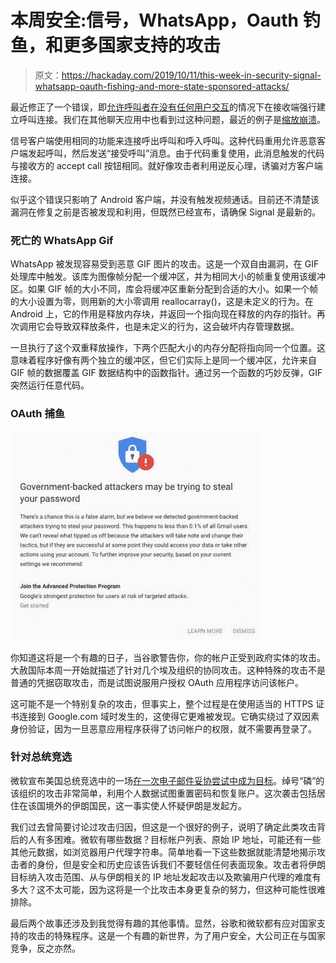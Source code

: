 # 本周安全:信号，WhatsApp，Oauth 钓鱼，和更多国家支持的攻击

> 原文：<https://hackaday.com/2019/10/11/this-week-in-security-signal-whatsapp-oauth-fishing-and-more-state-sponsored-attacks/>

最近修正了一个错误，即[允许呼叫者在没有任何用户交互](https://bugs.chromium.org/p/project-zero/issues/detail?id=1943)的情况下在接收端强行建立呼叫连接。我们在其他聊天应用中也看到过这种问题，最近的例子是[缩放崩溃](https://hackaday.com/2019/07/12/this-week-in-security-censoring-researchers-the-death-of-openpgp-dereferencing-nulls-and-zoom-is-watching-you/)。

信号客户端使用相同的功能来连接呼出呼叫和呼入呼叫。这种代码重用允许恶意客户端发起呼叫，然后发送“接受呼叫”消息。由于代码重复使用，此消息触发的代码与接收方的 accept call 按钮相同。就好像攻击者利用逆反心理，诱骗对方客户端连接。

似乎这个错误只影响了 Android 客户端，并没有触发视频通话。目前还不清楚该漏洞在修复之前是否被发现和利用，但既然已经宣布，请确保 Signal 是最新的。

### 死亡的 WhatsApp Gif

WhatsApp 被发现容易受到恶意 GIF 图片的攻击。这是一个双自由漏洞，在 GIF 处理库中触发。该库为图像帧分配一个缓冲区，并为相同大小的帧重复使用该缓冲区。如果 GIF 帧的大小不同，库会将缓冲区重新分配到合适的大小。如果一个帧的大小设置为零，则用新的大小零调用 reallocarray()，这是未定义的行为。在 Android 上，它的作用是释放内存块，并返回一个指向现在释放的内存的指针。再次调用它会导致双释放条件，也是未定义的行为，这会破坏内存管理数据。

一旦执行了这个双重释放操作，下两个匹配大小的内存分配将指向同一个位置。这意味着程序好像有两个独立的缓冲区，但它们实际上是同一个缓冲区，允许来自 GIF 帧的数据覆盖 GIF 数据结构中的函数指针。通过另一个函数的巧妙反弹，GIF 突然运行任意代码。

### OAuth 捕鱼

[![Google Attack Warning](img/c022a410af1bbd5089fdf015564fd6aa.png)]( )

你知道这将是一个有趣的日子，当谷歌警告你，你的帐户正受到政府实体的攻击。大赦国际本周一开始就描述了针对几个埃及组织的协同攻击。这种特殊的攻击不是普通的凭据窃取攻击，而是试图说服用户授权 OAuth 应用程序访问该帐户。

这可能不是一个特别复杂的攻击，但事实上，整个过程是在使用适当的 HTTPS 证书连接到 Google.com 域时发生的，这使得它更难被发现。它确实绕过了双因素身份验证，因为一旦恶意应用程序获得了访问帐户的权限，就不需要再登录了。

### 针对总统竞选

微软宣布美国总统竞选中的一场[在一次电子邮件妥协尝试中成为目标](https://arstechnica.com/tech-policy/2019/10/microsoft-says-iranian-hackers-tried-to-hack-a-us-presidential-campaign/)。绰号“磷”的该组织的攻击非常简单，利用个人数据试图重置密码和恢复账户。这次袭击包括居住在该国境外的伊朗国民，这一事实使人怀疑伊朗是发起方。

我们过去曾简要讨论过攻击归因，但这是一个很好的例子，说明了确定此类攻击背后的人有多困难。微软有哪些数据？目标帐户列表、原始 IP 地址，可能还有一些其他元数据，如浏览器用户代理字符串。简单地看一下这些数据就能清楚地揭示攻击者的身份，但是安全和历史应该告诉我们不要轻信任何表面现象。攻击者将伊朗目标纳入攻击范围、从与伊朗相关的 IP 地址发起攻击以及欺骗用户代理的难度有多大？这不太可能，因为这将是一个比攻击本身更复杂的努力，但这种可能性很难排除。

最后两个故事还涉及到我觉得有趣的其他事情。显然，谷歌和微软都有应对国家支持的攻击的特殊程序。这是一个有趣的新世界，为了用户安全，大公司正在与国家竞争，反之亦然。